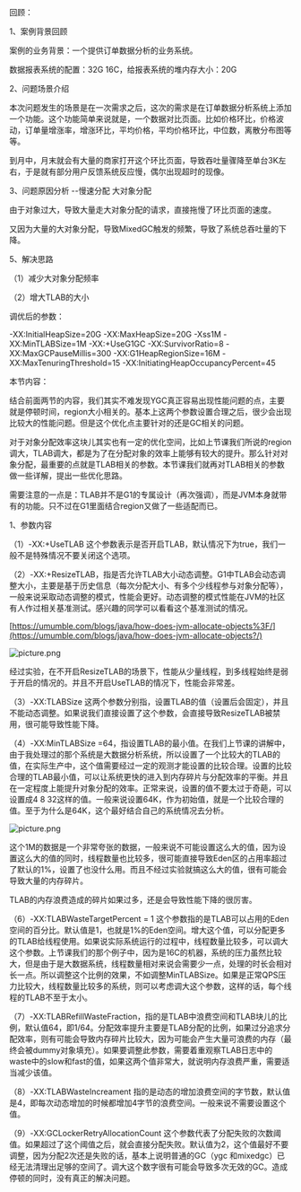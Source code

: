 回顾：

1、案例背景回顾

案例的业务背景：一个提供订单数据分析的业务系统。

数据报表系统的配置：32G 16C，给报表系统的堆内存大小：20G

2、问题场景介绍

本次问题发生的场景是在一次需求之后，这次的需求是在订单数据分析系统上添加一个功能。这个功能简单来说就是，一个数据对比页面。比如价格环比，价格波动，订单量增涨率，增涨环比，平均价格，平均价格环比，中位数，离散分布图等等。

到月中，月末就会有大量的商家打开这个环比页面，导致吞吐量骤降至单台3K左右，于是就有部分用户反馈系统反应慢，偶尔出现超时的现像。

3、问题原因分析 --慢速分配 大对象分配

由于对象过大，导致大量走大对象分配的请求，直接拖慢了环比页面的速度。

又因为大量的大对象分配，导致MixedGC触发的频繁，导致了系统总吞吐量的下降。

5、解决思路

（1）减少大对象分配频率

（2）增大TLAB的大小

调优后的参数：

-XX:InitialHeapSize=20G -XX:MaxHeapSize=20G -Xss1M -XX:MinTLABSize=1M -XX:+UseG1GC -XX:SurvivorRatio=8 -XX:MaxGCPauseMillis=300 -XX:G1HeapRegionSize=16M -XX:MaxTenuringThreshold=15 -XX:InitiatingHeapOccupancyPercent=45

 

本节内容：

结合前面两节的内容，我们其实不难发现YGC真正容易出现性能问题的点，主要就是停顿时间，region大小相关的。基本上这两个参数设置合理之后，很少会出现比较大的性能问题。但是这个优化点主要针对的还是GC相关的问题。

对于对象分配效率这块儿其实也有一定的优化空间，比如上节课我们所说的region调大，TLAB调大，都是为了在分配对象的效率上能够有较大的提升。那么针对对象分配，最重要的点就是TLAB相关的参数。本节课我们就再对TLAB相关的参数做一些详解，提出一些优化思路。

需要注意的一点是：TLAB并不是G1的专属设计（再次强调），而是JVM本身就带有的功能。只不过在G1里面结合region又做了一些适配而已。

1、参数内容

（1）-XX:+UseTLAB 这个参数表示是否开启TLAB，默认情况下为true，我们一般不是特殊情况不要关闭这个选项。

（2）-XX:+ResizeTLAB，指是否允许TLAB大小动态调整。G1中TLAB会动态调整大小，主要是基于历史信息（每次分配大小、有多个少线程参与对象分配等），一般来说采取动态调整的模式，性能会更好。动态调整的模式性能在JVM的社区有人作过相关基准测试。感兴趣的同学可以看看这个基准测试的情况。

[https://umumble.com/blogs/java/how-does-jvm-allocate-objects%3F/](https://umumble.com/blogs/java/how-does-jvm-allocate-objects?/)

![picture.png](http://wechatapppro-1252524126.cdn.xiaoeknow.com/apppuKyPtrl1086/image/ueditor/64079400_1644392383.png?imageView2/2/q/80%7CimageMogr2/ignore-error/1)

经过实验，在不开启ResizeTLAB的场景下，性能从少量线程，到多线程始终是弱于开启的情况的。并且不开启UseTLAB的情况下，性能会非常差。

 

（3）-XX:TLABSize 这两个参数分别指，设置TLAB的值（设置后会固定），并且不能动态调整。如果说我们直接设置了这个参数，会直接导致ResizeTLAB被禁用，很可能导致性能下降。

 

（4）-XX:MinTLABSize =64，指设置TLAB的最小值。在我们上节课的讲解中，由于我处理过的那个系统是大数据分析系统，所以设置了一个比较大的TLAB的值，在实际生产中，这个值需要经过一定的观测才能设置的比较合理。设置的比较合理的TLAB最小值，可以让系统更快的进入到内存碎片与分配效率的平衡。并且在一定程度上能提升对象分配的效率。正常来说，设置的值不要太过于奇葩，可以设置成4 8 32这样的值。一般来说设置64K，作为初始值，就是一个比较合理的值。至于为什么是64K，这个最好结合自己的系统情况去分析。

![picture.png](http://wechatapppro-1252524126.cdn.xiaoeknow.com/apppuKyPtrl1086/image/ueditor/66580500_1644392383.png?imageView2/2/q/80%7CimageMogr2/ignore-error/1)

这个1M的数据是一个非常夸张的数据，一般来说不可能设置这么大的值，因为设置这么大的值的同时，线程数量也比较多，很可能直接导致Eden区的占用率超过了默认的1%，设置了也没什么用。而且不经过实验就搞这么大的值，很有可能会导致大量的内存碎片。

TLAB的内存浪费造成的碎片如果过多，还是会导致性能下降的很厉害。

 

（6）-XX:TLABWasteTargetPercent = 1 这个参数指的是TLAB可以占用的Eden空间的百分比。默认值是1，也就是1%的Eden空间。增大这个值，可以分配更多的TLAB给线程使用。如果说实际系统运行的过程中，线程数量比较多，可以调大这个参数。上节课我们的那个例子中，因为是16C的机器，系统的压力虽然比较大，但是由于是大数据系统，线程数量相对来说会需要少一点，处理的时长会相对长一点。所以调整这个比例的效果，不如调整MinTLABSize。如果是正常QPS压力比较大，线程数量比较多的系统，则可以考虑调大这个参数，这样的话，每个线程的TLAB不至于太小。

 

（7）-XX:TLABRefillWasteFraction，指的是TLAB中浪费空间和TLAB块儿的比例，默认值64，即1/64。分配效率提升主要是TLAB分配的比例，如果过分追求分配效率，则有可能会导致内存碎片比较大，因为可能会产生大量可浪费的内存（最终会被dummy对象填充）。如果要调整此参数，需要着重观察TLAB日志中的waste中的slow和fast的值，如果这两个值非常大，就说明内存浪费严重，需要适当减少该值。

 

（8）-XX:TLABWasteIncreament 指的是动态的增加浪费空间的字节数，默认值是4，即每次动态增加的时候都增加4字节的浪费空间。一般来说不需要设置这个值。

 

（9）-XX:GCLockerRetryAllocationCount 这个参数代表了分配失败的次数阈值。如果超过了这个阈值之后，就会直接分配失败。默认值为2，这个值最好不要调整，因为分配2次还是失败的话，基本上说明普通的GC（ygc 和mixedgc）已经无法清理出足够的空间了。调大这个数字很有可能会导致多次无效的GC。造成停顿的同时，没有真正的解决问题。
